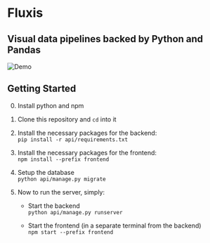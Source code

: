 # Fluxis
## Visual data pipelines backed by Python and Pandas

![Demo](https://fluxis.io/static/img/demo-full.png)

## Getting Started
0. Install python and npm 
1. Clone this repository and `cd` into it

2. Install the necessary packages for the backend:\
`pip install -r api/requirements.txt`

3. Install the necessary packages for the frontend:\
`npm install --prefix frontend`

4. Setup the database\
`python api/manage.py migrate`

5. Now to run the server, simply:
    - Start the backend\
`python api/manage.py runserver`

    - Start the frontend (in a separate terminal from the backend)\
`npm start --prefix frontend`
